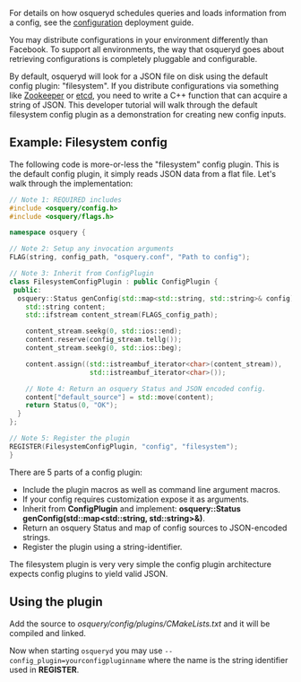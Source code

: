 For details on how osqueryd schedules queries and loads information from a config, see the [configuration](../deployment/configuration.md) deployment guide.

You may distribute configurations in your environment differently than Facebook. To support all environments, the way that osqueryd goes about retrieving configurations is completely pluggable and configurable.

By default, osqueryd will look for a JSON file on disk using the default config plugin: "filesystem". If you distribute configurations via something like [Zookeeper](http://zookeeper.apache.org/) or [etcd](https://github.com/coreos/etcd), you need to write a C++ function that can acquire a string of JSON. This developer tutorial will walk through the default filesystem config plugin as a demonstration for creating new config inputs.

## Example: Filesystem config

The following code is more-or-less the "filesystem" config plugin. This is the default config plugin, it simply reads JSON data from a flat file. Let's walk through the implementation:

```cpp
// Note 1: REQUIRED includes
#include <osquery/config.h>
#include <osquery/flags.h>

namespace osquery {

// Note 2: Setup any invocation arguments
FLAG(string, config_path, "osquery.conf", "Path to config");

// Note 3: Inherit from ConfigPlugin
class FilesystemConfigPlugin : public ConfigPlugin {
 public:
  osquery::Status genConfig(std::map<std::string, std::string>& config) {
    std::string content;
    std::ifstream content_stream(FLAGS_config_path);

    content_stream.seekg(0, std::ios::end);
    content.reserve(config_stream.tellg());
    content_stream.seekg(0, std::ios::beg);

    content.assign((std::istreambuf_iterator<char>(content_stream)),
                    std::istreambuf_iterator<char>());

    // Note 4: Return an osquery Status and JSON encoded config.
    content["default_source"] = std::move(content);
    return Status(0, "OK");
  }
};

// Note 5: Register the plugin
REGISTER(FilesystemConfigPlugin, "config", "filesystem");
}
```

There are 5 parts of a config plugin:

- Include the plugin macros as well as command line argument macros.
- If your config requires customization expose it as arguments.
- Inherit from **ConfigPlugin** and implement: **osquery::Status genConfig(std::map<std::string, std::string>&)**.
- Return an osquery Status and map of config sources to JSON-encoded strings.
- Register the plugin using a string-identifier.

The filesystem plugin is very very simple the config plugin architecture expects config plugins to yield valid JSON.

## Using the plugin

Add the source to *osquery/config/plugins/CMakeLists.txt* and it will be compiled and linked.

Now when starting `osqueryd` you may use `--config_plugin=yourconfigpluginname` where the name is the string identifier used in **REGISTER**.

